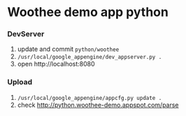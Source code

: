 # Woothee demo app python

### DevServer

1. update and commit `python/woothee`
1. `/usr/local/google_appengine/dev_appserver.py .`
1. open http://localhost:8080

### Upload

1. `/usr/local/google_appengine/appcfg.py update .`
1. check http://python.woothee-demo.appspot.com/parse

